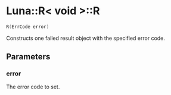 # Luna::R< void >::R

```c++
R(ErrCode error)
```

Constructs one failed result object with the specified error code. 



## Parameters
### error
The error code to set. 

